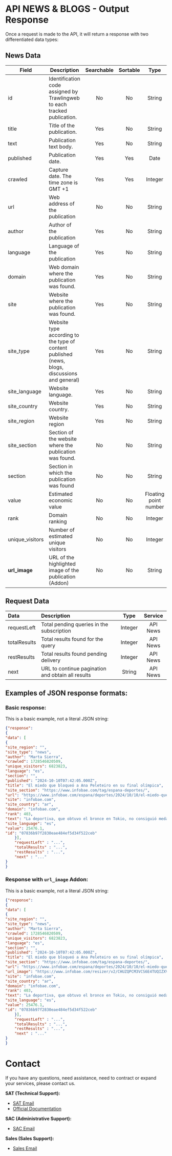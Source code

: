 # API NEWS & BLOGS - Output Response

Once a request is made to the API, it will return a response with two differentiated data types:

## News Data

| Field           | Description                                                                                  | Searchable | Sortable |          Type           |           Format           | Service |
| --------------- | -------------------------------------------------------------------------------------------- | :------: | :-------: | :---------------------: | :-------------------------: | :-------: |
| id              | Identification code assigned by Trawlingweb to each tracked publication.             |    No    |    No     |         String          |                             | API News |
| title           | Title of the publication.                                                                    |    Yes   |    No     |         String          |                             | API News |
| text            | Publication text body.                                                           |    Yes   |    No     |         String          |                             | API News |
| published       | Publication date.                                                                        |    Yes   |    Yes    |          Date          |        ISO 8601-UTC         | API News |
| crawled         | Capture date. The time zone is GMT +1                                                  |    Yes   |    Yes    |         Integer          | UNIX Timestamp milliseconds | API News |
| url             | Web address of the publication                                                              |    No    |    No     |         String          |                             | API News |
| author          | Author of the publication                                                                      |    Yes   |    No     |         String          |                             | API News |
| language        | Language of the publication                                                                     |    Yes   |    No     |         String          |          ISO 639-1          | API News |
| domain          | Web domain where the publication was found.                                           |    Yes   |    No     |         String          |                             | API News |
| site            | Website where the publication was found.                                             |    Yes   |    No     |         String          |                             | API News |
| site_type       | Website type according to the type of content published (news, blogs, discussions and general) |    Yes   |    No     |         String          |                             | API News |
| site_language   | Website language.                                                                        |    Yes   |    No     |         String          |          ISO 639-1          | API News |
| site_country    | Website country.                                                                          |    Yes   |    No     |         String          |         ISO 3166-2          | API News |
| site_region     | Website region                                                                         |    Yes   |    No     |         String          |        ISO 3166-2:ES        | API News |
| site_section    | Section of the website where the publication was found.                                 |    No    |    No     |         String          |                             | API News |
| section         | Section in which the publication was found                                            |    No    |    No     |         String          |                             | API News |
| value           | Estimated economic value                                                                     |    No    |    No     | Floating point number |                             | API News |
| rank            | Domain ranking                                                                          |    No    |    No     |         Integer          |                             | API News |
| unique_visitors | Number of estimated unique visitors                                                        |    No    |    No     |         Integer          |                             | API News |
| **url_image**     | URL of the highlighted image of the publication (Addon)                                      |    No    |    No     |         String          |                             | Addon   |   

## Request Data

| Data        | Description                                                             |  Type  | Service |
| :----------- | :---------------------------------------------------------------------- | :----: | :-------: |
| requestLeft  | Total pending queries in the subscription                        | Integer | API News |
| totalResults | Total results found for the query                         | Integer | API News |
| restResults  | Total results found pending delivery                   | Integer | API News |
| next         | URL to continue pagination and obtain all results | String | API News |

## Examples of JSON response formats:

### Basic response:

This is a basic example, not a literal JSON string:

```json
{"response":
{
"data": [
{
"site_region": "",
"site_type": "news",
"author": "Marta Sierra",
"crawled": 1728546820509,
"unique_visitors": 6823823,
"language": "es",
"section": "",
"published": "2024-10-10T07:42:05.000Z",
"title": "El miedo que bloqueó a Ana Peleteiro en su final olímpica",
"site_section": "https://www.infobae.com/tag/espana-deportes/",
"url": "https://www.infobae.com/espana/deportes/2024/10/10/el-miedo-que-bloqueo-a-ana-peleteiro-en-su-final-olimpica",
"site": "infobae.com",
"site_country": "ar",
"domain": "infobae.com",
"rank": 403,
"text": "La deportiva, que obtuvo el bronce en Tokio, no consiguió medalla olímpica en los Juegos de París 2024 y quedó en una sexta posición Imagen de archivo de la triplista española Ana Peleteiro en los Juegos Olímpicos de París 2024, tras uno de sus saltos (REUTERS/Dylan Martinez) Ana Peleteiro vio truncado su deseo de conseguir su segundo medalla olímpica en París 2024. La deportista española, especialista en la prueba de triple salto, ha hablado sobre lo que pasó ese 3 de agosto con Vicky Berrocal en el podcast de Podium A solas con: “Me daba miedo lesionarme”. La triplista no se lesionó, pero se quedó sin medalla al obtener un sexto puesto. Peleteiro se estrenó en la competición olímpica en Tokio 2020, en la que consiguió una medalla de bronce con un salto de 14,87 metros, convirtiendo la marca en el récord de España. París podría haber sido la oportunidad para hacerse con una nueva medalla o incluso batir su propio récord. Sin embargo, la lluvia se lo impidió. La tarde del 3 de agosto el cielo del Stade de Francia era oscuro y húmedo. Peleteiro hizo un primer salto de 14,55 metros, “la mejor apertura de competición de mi vida”, expresa la atleta. En el segundo se quedó corta con una marca de 13,73 metros al apoyarse mal en el step. Para su tercer salto, la lluvia comenzó a caer con fuerza, mojando la pista en la que las deportivas se jugaban la competición. Todas las deportistas, a excepción de Ana Peleteiro y la cubana Povea, hicieron menos metros en sus siguientes saltos a causa del clima, pero los 14,59 metros que consiguió en su cuarto intento no le permitieron subir al podio. “Yo soy una deportista de saltar más al final de la competición. Si miras mi currículum en todos los campeonatos, mis mejores saltos siempre son en el cuarto o el quinto intento. Como que me voy calentando, soy una diésel...”. La atleta española Ana Peleteiro en una imagen de archivo durante los Juegos Olímpicos de París 2024 (EFE/Julio Muñoz) La organización se afanó en secar la tabla durante el resto del concurso, pero la mente de la gallega no paraba de darle vueltas a la posibilidad de sufrir una lesión: “Como yo aquí ahora me rompa un tendón de Aquiles o un isquio porque resbalo en la tabla, que ahora deslizan mucho y le ha pasado a mucha gente...”. Con ese pensamiento y ante el hecho de que la lluvia no finalizaba, Peleteiro no consiguió enfocarse del todo en la competición y no superó los 14,67 metros con los que la estadounidense Jasmine Moore quedó el tercera posición. En su charla con Vicky Berrocal ha hablado de que, en esos momentos, pensó en su hija de dos años y en que, si esa lesión se producía, apartaría temporalmente el deporte: “Me veo con 28 años, una hija y una lesión que me aparta dos años, y a lo mejor aparto de manera temporal el atletismo, vuelvo a tener otro niño y mis prioridades cambian”. La atleta ha explicado que nunca ha priorizado el deporte como lo más importante de su vida, lo que le ha permitido dar un cambio y trasladarse al pueblo en el que nació, Ribeira. Al terminar la temporada, anunció que abandonaba el grupo de Iván Pedroso, que la había estado entrenando en Guadalajara desde 2016. Ahora se encuentra bajo las órdenes de su marido, Benjamin Compaoré, que también es atleta especialista en triple salto. Ana Peleteiro, aunque no cumplió sus propias expectativas en París 2024, tendrá una nueva oportunidad para conseguir su segunda medalla olímpica en los Juegos de Los Ángeles 2028. Ana Peleteiro, atleta olímpica de triple salto.",
"site_language": "es",
"value": 25476.1,
"id": "07836b97f2830eae484ef5d34f522ceb"
    }],
    "requestLeft" : "...",
    "totalResults" : "...",
    "restResults" : "...",
    "next" : "..."
}
}
```

### Response with `url_image` Addon:

This is a basic example, not a literal JSON string:

```json
{"response":
{
"data": [
{
"site_region": "",
"site_type": "news",
"author": "Marta Sierra",
"crawled": 1728546820509,
"unique_visitors": 6823823,
"language": "es",
"section": "",
"published": "2024-10-10T07:42:05.000Z",
"title": "El miedo que bloqueó a Ana Peleteiro en su final olímpica",
"site_section": "https://www.infobae.com/tag/espana-deportes/",
"url": "https://www.infobae.com/espana/deportes/2024/10/10/el-miedo-que-bloqueo-a-ana-peleteiro-en-su-final-olimpica",
"url_image": "https://www.infobae.com/resizer/v2/CHUZQPCM3VCS6E4TUQIZXVQHP4.jpg?auth=b5c6866d84991f4798722859bdf94b06cf6fac83c095bdcaca6925ef41dbe250&smart=true&width=992&height=661&quality=85",
"site": "infobae.com",
"site_country": "ar",
"domain": "infobae.com",
"rank": 403,
"text": "La deportiva, que obtuvo el bronce en Tokio, no consiguió medalla olímpica en los Juegos de París 2024 y quedó en una sexta posición Imagen de archivo de la triplista española Ana Peleteiro en los Juegos Olímpicos de París 2024, tras uno de sus saltos (REUTERS/Dylan Martinez) Ana Peleteiro vio truncado su deseo de conseguir su segundo medalla olímpica en París 2024. La deportista española, especialista en la prueba de triple salto, ha hablado sobre lo que pasó ese 3 de agosto con Vicky Berrocal en el podcast de Podium A solas con: “Me daba miedo lesionarme”. La triplista no se lesionó, pero se quedó sin medalla al obtener un sexto puesto. Peleteiro se estrenó en la competición olímpica en Tokio 2020, en la que consiguió una medalla de bronce con un salto de 14,87 metros, convirtiendo la marca en el récord de España. París podría haber sido la oportunidad para hacerse con una nueva medalla o incluso batir su propio récord. Sin embargo, la lluvia se lo impidió. La tarde del 3 de agosto el cielo del Stade de Francia era oscuro y húmedo. Peleteiro hizo un primer salto de 14,55 metros, “la mejor apertura de competición de mi vida”, expresa la atleta. En el segundo se quedó corta con una marca de 13,73 metros al apoyarse mal en el step. Para su tercer salto, la lluvia comenzó a caer con fuerza, mojando la pista en la que las deportivas se jugaban la competición. Todas las deportistas, a excepción de Ana Peleteiro y la cubana Povea, hicieron menos metros en sus siguientes saltos a causa del clima, but the 14.59 meters that he got in his fourth attempt did not allow him to get on the podium. “I am an athlete who jumps more at the end of the competition. If you look at my resume in all the championships, my best jumps are always in the fourth or fifth attempt. As I warm up, I'm a diesel...". The Spanish athlete Ana Peleteiro in an archive image during the Paris 2024 Olympic Games (EFE/Julio Muñoz) The organization was busy drying the board for the rest of the competition, but the mind of the Galician woman kept turning over the possibility of suffering an injury: “If I break an Achilles tendon or a hamstring here because I slip on the board, which is now very slippery and has happened to a lot of people...". With that thought, and given the fact that the rain was not stopping, Peleteiro couldn't focus entirely on the competition and didn't exceed the 14.67 meters with which the American Jasmine Moore finished third. In her talk with Vicky Berrocal she has spoken about how, at that moment, she thought about her two-year-old daughter and that, if that injury occurred, she would temporarily leave the sport: "I see myself at 28, with a daughter and an injury that keeps me away for two years, and maybe I'll temporarily leave athletics, have another child and my priorities will change." The athlete has explained that she has never prioritized sport as the most important thing in her life, which has allowed her to make a change and move to the town where she was born, Ribeira. At the end of the season, she announced that she was leaving Iván Pedroso's group, who had been training her in Guadalajara since 2016. She is now under the orders of her husband, Benjamin Compaoré, who is also a triple jump athlete. Ana Peleteiro, although she did not meet her own expectations in Paris 2024, will have a new opportunity to win her second Olympic medal at the Los Angeles 2028 Games. Ana Peleteiro, Olympic triple jump athlete.",
"site_language": "es",
"value": 25476.1,
"id": "07836b97f2830eae484ef5d34f522ceb"
    }],
    "requestLeft" : "...",
    "totalResults" : "...",
    "restResults" : "...",
    "next" : "..."
}
}
```

# Contact
If you have any questions, need assistance, need to contract or expand your services, please contact us.

**SAT (Technical Support):**
* [SAT Email](mailto:support@trawlingweb.com)
* [Official Documentation](https://docs.trawlingweb.com)

**SAC (Administrative Support):**
* [SAC Email](mailto:gestion@trawlingweb.com)

**Sales (Sales Support):**
* [Sales Email](mailto:sales@trawlingweb.com)


